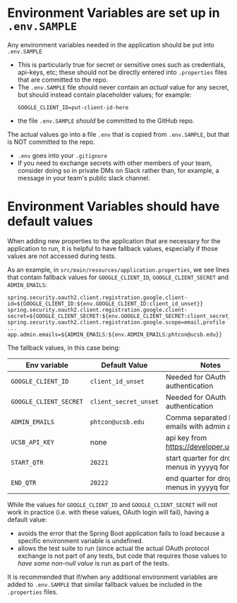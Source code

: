 # Environment Variables are set up in `.env.SAMPLE`

Any environment variables needed in the application should be put into `.env.SAMPLE`

- This is particularly true for secret or sensitive ones such as credentials, api-keys, etc; these should not be
  directly entered into `.properties` files that are committed to the repo.
- The `.env.SAMPLE` file should never contain an _actual_ value for any secret, but should instead contain
  placeholder values; for example:
  ```
  GOOGLE_CLIENT_ID=put-client-id-here
  ```
- the file `.env.SAMPLE` _should_ be committed to the GitHub repo.

The actual values go into a file `.env` that is copied from `.env.SAMPLE`, but that is NOT committed to the repo.

- `.env` goes into your `.gitignore`
- If you need to exchange secrets with other members of your team, consider doing so in private DMs on Slack rather than,
  for example, a message in your team's public slack channel.

# Environment Variables should have default values

When adding new properties to the application that are necessary for the application to run, it is
helpful to have fallback values, especially if those values are not accessed during tests.

As an example, in `src/main/resources/application.properties`, we see lines that contain fallback values for `GOOGLE_CLIENT_ID`, `GOOGLE_CLIENT_SECRET` and `ADMIN_EMAILS`:

```
spring.security.oauth2.client.registration.google.client-id=${GOOGLE_CLIENT_ID:${env.GOOGLE_CLIENT_ID:client_id_unset}}
spring.security.oauth2.client.registration.google.client-secret=${GOOGLE_CLIENT_SECRET:${env.GOOGLE_CLIENT_SECRET:client_secret_unset}}
spring.security.oauth2.client.registration.google.scope=email,profile
...
app.admin.emails=${ADMIN_EMAILS:${env.ADMIN_EMAILS:phtcon@ucsb.edu}}
```

The fallback values, in this case being:

| Env variable           | Default Value         | Notes                                            |
| ---------------------- | --------------------- | ------------------------------------------------ |
| `GOOGLE_CLIENT_ID`     | `client_id_unset`     | Needed for OAuth authentication                  |
| `GOOGLE_CLIENT_SECRET` | `client_secret_unset` | Needed for OAuth authentication                  |
| `ADMIN_EMAILS`         | `phtcon@ucsb.edu`     | Comma separated list emails with admin access    |
| `UCSB_API_KEY`         | none                  | api key from https://developer.ucsb.edu          |
| `START_QTR`            | `20221`               | start quarter for dropdown menus in yyyyq format |
| `END_QTR`              | `20222`               | end quarter for dropdown menus in yyyyq format   |

While the values for `GOOGLE_CLIENT_ID` and `GOOGLE_CLIENT_SECRET` will not work in practice (i.e. with these values, OAuth login
will fail), having a default value:

- avoids the error that the Spring Boot application fails to load because a specific environment variable is undefined.
- allows the test suite to run (since actual the actual OAuth protocol exchange is not part of any tests, but code that
  requires those values to _have some non-null value_ is run as part of the tests.

It is recommended that if/when any additional environment variables are added to `.env.SAMPLE` that
similar fallback values be included in the `.properties` files.
